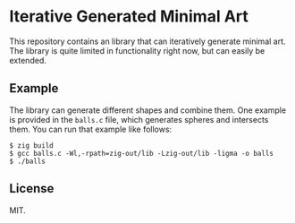 # Iterative Generated Minimal Art

This repository contains an library that can iteratively generate minimal art.
The library is quite limited in functionality right now, but can easily be
extended.

## Example

The library can generate different shapes and combine them. One example is provided in the `balls.c` file, which generates spheres and intersects them. You can run that example like follows:

```
$ zig build
$ gcc balls.c -Wl,-rpath=zig-out/lib -Lzig-out/lib -ligma -o balls
$ ./balls
```

## License

MIT.

